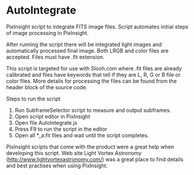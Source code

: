 # AutoIntegrate

PixInsight script to integrate FITS image files. Script automates initial steps of image processing in PixInsight.

After running the script there will be integrated light images and automatically processed final image. Both 
LRGB and color files are accepted. Files must have .fit extension. 

This script is targeted for use with Slooh.com where .fit files are already calibrated and files have keywords 
that tell if they are L, R, G or B file or color files. More details for processing the files can be found from
the header block of the source code.

Steps to run the script

1. Run SubframeSelector script to measure and output subframes.
2. Open script editor in PixInsight
3. Open file AutoIntegrate.js
4. Press F9 to run the script in the editor
5. Open all *_a.fit files and wait until the script completes.

PixInsight scripts that come with the product were a great help when developing this script. Web site 
Light Vortex Astronomy (http://www.lightvortexastronomy.com/) was a great place to find details and best 
practises when using PixInsight.
